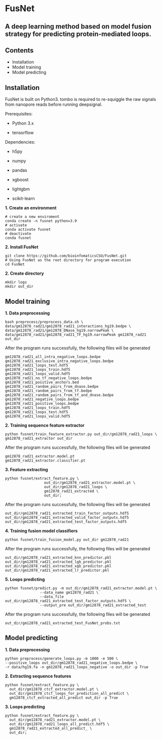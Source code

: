 # FusNet
## A deep learning method based on model fusion strategy for predicting protein-mediated loops.
## Contents
- Installation
- Model training
- Model predicting


## Installation
FusNet is built on Python3. tombo is required to re-squiggle the raw signals from nanopore reads before running deepsignal.

Prerequisites:

- Python 3.x

- tensorflow

Dependencies:

- h5py

- numpy

- pandas

- xgboost

- lightgbm

- scikit-learn

**1. Create an environment**
```
# create a new enviroment
conda create -n fusnet python=3.9
# activate
conda activate fusnet
# deactivate
conda fusnet
```

**2. Install FusNet**
```
git clone https://github.com/bioinfomaticsCSU/FusNet.git
# Using FusNet as the root directory for program execution
cd FusNet
```

**2. Create directory**
```
mkdir logs
mkdir out_dir
```


## Model training
**1. Data preprocessing**
```
bash preprocess/preprocess_data.sh \
data/gm12878_rad21/gm12878_rad21_interactions_hg19.bedpe \
data/gm12878_rad21/gm12878_DNase_hg19.narrowPeak \
data/gm12878_rad21/gm12878_rad21_TF_hg19.narrowPeak gm12878_rad21 out_dir
```
After the program runs successfully, the following files will be generated
```
gm12878_rad21_all_intra_negative_loops.bedpe
gm12878_rad21_exclusive_intra_negative_loops.bedpe
gm12878_rad21_loops_test.hdf5
gm12878_rad21_loops_train.hdf5
gm12878_rad21_loops_valid.hdf5
gm12878_rad21_no_tf_negative_loops.bedpe
gm12878_rad21_positive_anchors.bed
gm12878_rad21_random_pairs_from_dnase.bedpe
gm12878_rad21_random_pairs_from_tf.bedpe
gm12878_rad21_random_pairs_from_tf_and_dnase.bedpe
gm12878_rad21_negative_loops.bedpe
gm12878_rad21_positive_loops.bedpe
gm12878_rad21_loops_train.hdf5
gm12878_rad21_loops_test.hdf5
gm12878_rad21_loops_valid.hdf5
```

**2. Training sequence feature extractor**
```
python fusnet/train_feature_extractor.py out_dir/gm12878_rad21_loops \
gm12878_rad21_extractor out_dir
```
After the program runs successfully, the following files will be generated
```
gm12878_rad21_extractor.model.pt
gm12878_rad21_extractor.classifier.pt
```

**3. Feature extracting**
```
python fusnet/extract_feature.py \
                  out_dir/gm12878_rad21_extractor.model.pt \
                  out_dir/gm12878_rad21_loops \
                  gm12878_rad21_extracted \
                  out_dir;
```
After the program runs successfully, the following files will be generated
```
out_dir/gm12878_rad21_extracted_train_factor_outputs.hdf5   
out_dir/gm12878_rad21_extracted_valid_factor_outputs.hdf5
out_dir/gm12878_rad21_extracted_test_factor_outputs.hdf5
```

**4. Training fusion model classifiers**
```
python fusnet/train_fusion_model.py out_dir gm12878_rad21
```
After the program runs successfully, the following files will be generated
```
out_dir/gm12878_rad21_extracted_knn_predictor.pkl 
out_dir/gm12878_rad21_extracted_lgb_predictor.pkl 
out_dir/gm12878_rad21_extracted_xgb_predictor.pkl
out_dir/gm12878_rad21_extracted_lr_predictor.pkl 
```

**5. Loops predicting**
```
python fusnet/predict.py -m out_dir/gm12878_rad21_extractor.model.pt \
                --data_name gm12878_rad21 \
                --data_file out_dir/gm12878_rad21_extracted_test_factor_outputs.hdf5 \
                --output_pre out_dir/gm12878_rad21_extracted_test
```
After the program runs successfully, the following files will be generated
```
out_dir/gm12878_rad21_extracted_test_FusNet_probs.txt
```

## Model predicting
**1. Data preprocessing**
```
python preprocess/generate_loops.py -m 1000 -e 500 \
--positive_loops out_dir/gm12878_rad21_negative_loops.bedpe \
-r data/hg19.fa -n gm12878_rad21_loops_negative -o out_dir -p True
```

**2. Extracting sequence features**
```
python fusnet/extract_feature.py \
  out_dir/gm12878_ctcf_extractor.model.pt \
  out_dir/gm12878_ctcf_loops_for_prediction_all_predict \
  gm12878_ctcf_extracted_all_predict out_dir -p True
```

**3. Loops predicting**
```
python fusnet/extract_feature.py \
  out_dir/gm12878_rad21_extractor.model.pt \
  out_dir/gm12878_rad21_loops_all_predict.hdf5 \
  gm12878_rad21_extracted_all_predict_ \
  out_dir;
```
